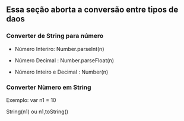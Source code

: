 ## Essa seção aborta a conversão entre tipos de daos 

### Converter de String para número

* Número Interiro: Number.parseInt(n)

* Número Decimal : Number.parseFloat(n)

* Número Inteiro e Decimal : Number(n)

### Converter Nùmero em String

Exemplo: var n1 = 10

String(n1) ou n1,toString()